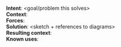 # <Pattern name>

**Intent**: <goal/problem this solves>  
**Context**: <when to apply>  
**Forces**: <trade-offs>  
**Solution**: <sketch + references to diagrams>  
**Resulting context**: <after applying>  
**Known uses**: <links>  
